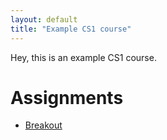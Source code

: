 ```yaml
---
layout: default
title: "Example CS1 course"
---
```


Hey, this is an example CS1 course.

# Assignments

* [Breakout](assignments/breakout/index.html)
